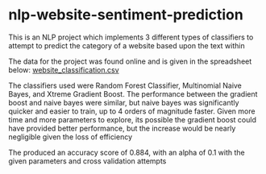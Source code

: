 # nlp-website-sentiment-prediction

This is an NLP project which implements 3 different types of classifiers
to attempt to predict the category of a website based upon the text within

The data for the project was found online and is given in the spreadsheet
below:
[website_classification.csv](https://github.com/woods0813/nlp-website-sentiment-prediction/files/11804422/website_classification.csv)

The classifiers used were Random Forest Classifier, Multinomial Naive Bayes, and 
Xtreme Gradient Boost. The performance between the gradient boost and naive bayes
were similar, but naive bayes was significantly quicker and easier to train, 
up to 4 orders of magnitude faster. Given more time and more parameters to explore,
its possible the gradient boost could have provided better performance, but the increase
would be nearly negligible given the loss of efficiency

The produced an accuracy score of 0.884, with an alpha of 0.1 with the given parameters and 
cross validation attempts
